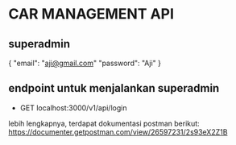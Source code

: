 # CAR MANAGEMENT API

## superadmin
{
    "email": "aji@gmail.com"
    "password": "Aji"
}

## endpoint untuk menjalankan superadmin
- GET localhost:3000/v1/api/login

lebih lengkapnya, terdapat dokumentasi postman berikut:
https://documenter.getpostman.com/view/26597231/2s93eX2Z1B
